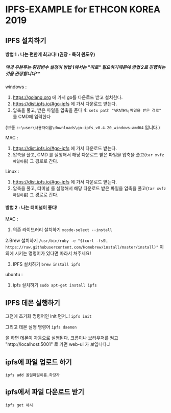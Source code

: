 # IPFS-EXAMPLE for ETHCON KOREA 2019

## IPFS 설치하기

#### 방법 1 : 나는 편한게 최고다! (권장 - 특히 윈도우)

##### 맥과 우분투는 환경변수 설정이 방법 1에서는 "따로" 필요하기때문에 방법 2로 진행하는것을 권장합니다**
windows : 
1. https://golang.org 에 가서 go를 다운로드 받고 설치한다.
2. https://dist.ipfs.io/#go-ipfs 에 가서 다운로드 받는다.
3. 압축을 풀고, 받은 파일을 압축을 푼다 
4: `setx path "%PATH%;파일을 받은 경로"` 를 CMD에 입력한다

(보통 `c:\user\사용자이름\downloads\go-ipfs_v0.4.20_windows-amd64` 입니다.)



MAC : 
1. https://dist.ipfs.io/#go-ipfs 에 가서 다운로드 받는다.
2. 압축을 풀고, CMD 를 실행해서 해당 다운로드 받은 파일을 압축을 풀고(`tar xvfz 파일이름`) 그 경로로 간다.

Linux : 
1. https://dist.ipfs.io/#go-ipfs 에 가서 다운로드 받는다.
2. 압축을 풀고, 터미널 를 실행해서 해당 다운로드 받은 파일을 압축을 풀고(`tar xvfz 파일이름`) 그 경로로 간다.

#### 방법 2 : 나는 터미널이 좋다!

MAC : 
1. 의존 라이브러리 설치하기
`xcode-select --install`

2.Brew 설치하기
`/usr/bin/ruby -e "$(curl -fsSL https://raw.githubusercontent.com/Homebrew/install/master/install)"`
이외에 시키는 명령어가 있다면 따라서 쳐주세요!

3. IPFS 설치하기
`brew install ipfs`

ubuntu : 
1. ipfs 설치하기
`sudo apt-get install ipfs`


## IPFS 데몬 실행하기 

그전에 초기화 명령어인 init 먼저..!
`ipfs init`

그리고 데몬 실행 명령어
`ipfs daemon`

을 하면 데몬이 자동으로 실행된다.
크롬이나 브라우저를 켜고 
"http://localhost:5001" 로 가면 web-ui 가 보입니다..!

## ipfs에 파일 업로드 하기
`ipfs add 올릴파일이름.확장자`

## ipfs에서 파일 다운로드 받기
`ipfs get 해시`
